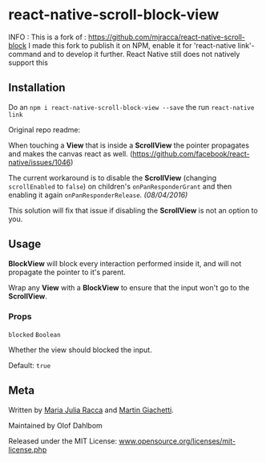 # react-native-scroll-block-view

INFO : This is a fork of : https://github.com/mjracca/react-native-scroll-block
I made this fork to publish it on NPM, enable it for 'react-native link'-command
and to develop it further. React Native still does not natively support this

## Installation

Do an `npm i react-native-scroll-block-view --save` the run `react-native link`


Original repo readme:

When touching a **View** that is inside a **ScrollView** the pointer propagates and makes the canvas react as well. (https://github.com/facebook/react-native/issues/1046)

The current workaround is to disable the **ScrollView** (changing `scrollEnabled` to `false`) on children's `onPanResponderGrant` and then enabling it again `onPanResponderRelease`. _(08/04/2016)_

This solution will fix that issue if disabling the **ScrollView** is not an option to you.


## Usage

**BlockView** will block every interaction performed inside it, and will not propagate the pointer to it's parent.

Wrap any **View** with a **BlockView** to ensure that the input won't go to the **ScrollView**.

### Props

`blocked` `Boolean`

Whether the view should blocked the input.

Default: `true`

## Meta

Written by [Maria Julia Racca](https://github.com/mjracca) and [Martin Giachetti](https://github.com/mgiachetti).

Maintained by Olof Dahlbom

Released under the MIT License: www.opensource.org/licenses/mit-license.php
